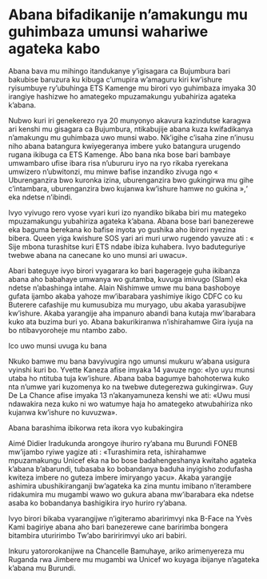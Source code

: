 # Abana bifadikanije n’amakungu mu guhimbaza umunsi wahariwe agateka kabo

Abana bava mu mihingo itandukanye y’igisagara ca Bujumbura bari bakubise baruzura ku kibuga c’umupira w’amaguru kiri kw’ishure ryisumbuye ry’ubuhinga ETS Kamenge mu birori vyo guhimbaza imyaka 30 irangiye hashizwe ho amategeko mpuzamakungu yubahiriza agateka k’abana.

Nubwo kuri iri genekerezo rya 20 munyonyo akavura kazindutse karagwa ari kenshi mu gisagara ca Bujumbura, ntikabujije abana kuza kwifadikanya n’amakungu mu guhimbaza uwo munsi wabo. Nk’igihe c’isaha zine n’inusu niho abana batangura kwiyegeranya imbere yuko batangura urugendo rugana ikibuga ca ETS Kamenge. Abo bana nka bose bari bambaye umwambaro ufise ibara risa n’ubururu iryo na ryo rikaba ryerekana umwizero n’ubwitonzi, mu minwe bafise inzandiko zivuga ngo « Uburenganzira bwo kuronka izina, uburenganzira bwo gukingirwa mu gihe c’intambara, uburenganzira bwo kujanwa kw’ishure hamwe no gukina »,‘ eka ndetse n’ibindi.

Ivyo vyivugo rero vyose vyari kuri izo nyandiko bikaba biri mu mategeko mpuzamakungu yubahiriza agateka k’abana. Abana bose bari banezerewe eka baguma berekana ko bafise inyota yo gushika aho ibirori nyezina bibera. Queen yiga kwishure SOS yari ari muri urwo rugendo yavuze ati : « Sije mbona turashitse kuri ETS ndabe ibiza kuhabera. Ivyo baduteguriye twebwe abana na canecane ko uno munsi ari uwacu».

Abari bateguye ivyo birori vyagarara ko bari bagerageje guha ikibanza abana aho babahaye umwanya wo gutamba, kuvuga imivugo (Slam) eka ndetse n’abashinga intahe. Alain Nishimwe umwe mu bana bashoboye gufata ijambo akaba yahoze mw’ibarabara yashimiye ikigo CDFC co ku Buterere cafashije mu kumusubiza mu muryago, ubu akaba yarasubijwe kw’ishure. Akaba yarangije aha impanuro abandi bana kutaja mw’ibarabara kuko ata buzima buri yo. Abana bakurikiranwa n’ishirahamwe Gira iyuja na bo ntibavyoroheje mu ntambo zabo.

Ico uwo munsi uvuga ku bana

Nkuko bamwe mu bana bavyivugira ngo umunsi mukuru w’abana usigura vyinshi kuri bo. Yvette Kaneza afise imyaka 14 yavuze ngo: «Iyo uyu munsi utaba ho ntituba tuja kw’ishure. Abana baba bagumye bahohoterwa kuko nta n’umwe yari kuzomenya ko na twebwe dutegerezwa gukingirwa». Guy De La Chance afise imyaka 13 n’akanyamuneza kenshi we ati: «Uwu musi ndawakira neza kuko ni wo watumye haja ho amategeko atwubahiriza nko kujanwa kw’ishure no kuvuzwa».

Abana barashima ibikorwa reta ikora vyo kubakingira

Aimé Didier Iradukunda arongoye ihuriro ry’abana mu Burundi FONEB mw’ijambo ryiwe yagize ati : «Turashimira reta, ishirahamwe mpuzamakungu Unicef eka na bo bose badahengeshanya kwitaho agateka k’abana b’abarundi, tubasaba ko bobandanya baduha inyigisho zodufasha kwiteza imbere no guteza imbere imiryango yacu». Akaba yarangije ashimira ubushikiranganji bw’agateka ka zina muntu imibano n’iterambere ridakumira mu mugambi wawo wo gukura abana mw’ibarabara eka ndetse asaba ko bobandanya bashigikira iryo huriro ry’abana.

Ivyo birori bikaba vyarangijwe n’igiteramo abaririmvyi nka B-Face na Yvès Kami bagiriye abana aho bari banezerewe cane baririmba bongera bitambira uturirimbo Tw’abo bariririmvyi uko ari babiri.

Inkuru yatororokanijwe na Chancelle Bamuhaye, ariko arimenyereza mu Ruganda rwa Jimbere mu mugambi wa Unicef wo kuyaga ibijanye n’agateka k’abana mu Burundi.
